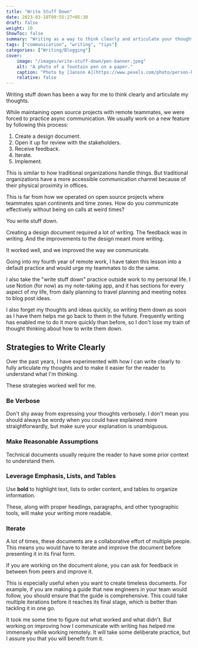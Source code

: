 ```yaml
---
title: "Write Stuff Down"
date: 2023-03-10T09:55:27+05:30
draft: false
weight: 10
ShowToc: false
summary: "Writing as a way to think clearly and articulate your thoughts."
tags: ["communication", "writing", "tips"]
categories: ["Writing/Blogging"]
cover:
    image: "/images/write-stuff-down/pen-banner.jpeg"
    alt: "A photo of a fountain pen on a paper."
    caption: "Photo by [Janson A](https://www.pexels.com/photo/person-holding-fountain-pen-753695/)"
    relative: false
---
```


Writing stuff down has been a way for me to think clearly and articulate my thoughts.

While maintaining open source projects with remote teammates, we were forced to practice async communication. We usually work on a new feature by following this process:

1. Create a design document.
2. Open it up for review with the stakeholders.
3. Receive feedback.
4. Iterate.
5. Implement.

This is similar to how traditional organizations handle things. But traditional organizations have a more accessible communication channel because of their physical proximity in offices.

This is far from how we operated on open source projects where teammates span continents and time zones. How do you communicate effectively without being on calls at weird times?

You write stuff down.

Creating a design document required a lot of writing. The feedback was in writing. And the improvements to the design meant more writing.

It worked well, and we improved the way we communicate.

Going into my fourth year of remote work, I have taken this lesson into a default practice and would urge my teammates to do the same.

I also take the "write stuff down" practice outside work to my personal life. I use Notion (for now) as my note-taking app, and it has sections for every aspect of my life, from daily planning to travel planning and meeting notes to blog post ideas.

I also forget my thoughts and ideas quickly, so writing them down as soon as I have them helps me go back to them in the future. Frequently writing has enabled me to do it more quickly than before, so I don't lose my train of thought thinking about how to write them down.

## Strategies to Write Clearly

Over the past years, I have experimented with how I can write clearly to fully articulate my thoughts and to make it easier for the reader to understand what I'm thinking.

These strategies worked well for me.

### Be Verbose

Don't shy away from expressing your thoughts verbosely. I don't mean you should always be wordy when you could have explained more straightforwardly, but make sure your explanation is unambiguous.

### Make Reasonable Assumptions

Technical documents usually require the reader to have some prior context to understand them.

### Leverage Emphasis, Lists, and Tables

Use **bold** to highlight text, lists to order content, and tables to organize information.

These, along with proper headings, paragraphs, and other typographic tools, will make your writing more readable.

### Iterate

A lot of times, these documents are a collaborative effort of multiple people. This means you would have to iterate and improve the document before presenting it in its final form.

If you are working on the document alone, you can ask for feedback in between from peers and improve it.

This is especially useful when you want to create timeless documents. For example, if you are making a guide that new engineers in your team would follow, you should ensure that the guide is comprehensive. This could take multiple iterations before it reaches its final stage, which is better than tackling it in one go.

It took me some time to figure out what worked and what didn't. But working on improving how I communicate with writing has helped me immensely while working remotely. It will take some deliberate practice, but I assure you that you will benefit from it.
